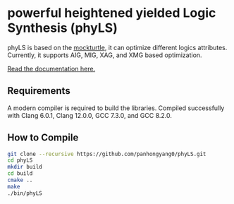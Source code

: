 # powerful heightened yielded Logic Synthesis (phyLS)

phyLS is based on the [mockturtle](https://github.com/lsils/mockturtle), it can optimize different logics attributes. 
Currently, it supports AIG, MIG, XAG, and XMG based optimization.

[Read the documentation here.](https://phyls.readthedocs.io/en/latest/)

## Requirements
A modern compiler is required to build the libraries. 
Compiled successfully with Clang 6.0.1, Clang 12.0.0, GCC 7.3.0, and GCC 8.2.0. 

## How to Compile
```bash
git clone --recursive https://github.com/panhongyang0/phyLS.git
cd phyLS
mkdir build
cd build
cmake ..
make
./bin/phyLS
```

